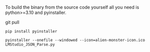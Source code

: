 To build the binary from the source code yourself all you need is python>=3.10 and pyinstaller.  

git pull 

```
pip install pyinstaller
```
```
pyinstaller --onefile --windowed --icon=alien-monster-icon.ico LMStudio_JSON_Parse.py
```
